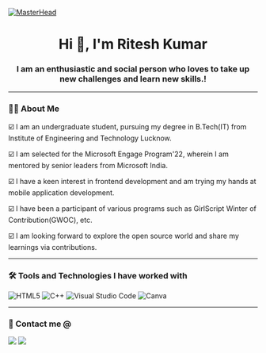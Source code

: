 [![MasterHead](https://media-exp1.licdn.com/dms/image/C4E16AQGDLURwP-MxHQ/profile-displaybackgroundimage-shrink_350_1400/0/1624432677770?e=1649894400&v=beta&t=9ftvnINumN5h6vFaR-FyTOl-2Ov9sR28qcB_c-SqH5k)](https://khushboogoel01.github.io)
<h1 align="center">Hi 👋, I'm Ritesh Kumar</h1>
<h3 align="center">I am an enthusiastic and social person who loves to take up new challenges and learn new skills.!</h3>

---

### 👩‍💻 About Me

☑️  I am an undergraduate student, pursuing my degree in B.Tech(IT) from Institute of Engineering and Technology Lucknow.

☑️  I am selected for the Microsoft Engage Program'22, wherein I am mentored by senior leaders from Microsoft India.

☑️  I have a keen interest in frontend development and am trying my hands at mobile application development.

☑️  I have been a participant of various programs such as  GirlScript Winter of Contribution(GWOC), etc.

☑️  I am looking forward to explore the open source world and share my learnings via contributions.

---

### 🛠 Tools and Technologies I have worked with

![HTML5](https://img.shields.io/badge/html5-%23E34F26.svg?style=for-the-badge&logo=html5&logoColor=white)
![C++](https://img.shields.io/badge/c++-%2300599C.svg?style=for-the-badge&logo=c%2B%2B&logoColor=white)
![Visual Studio Code](https://img.shields.io/badge/Visual%20Studio%20Code-0078d7.svg?style=for-the-badge&logo=visual-studio-code&logoColor=white)
![Canva](https://img.shields.io/badge/Canva-%2300C4CC.svg?style=for-the-badge&logo=Canva&logoColor=white)
<br/>

---

### 🤝 Contact me @
<a target="_blank" href="https://www.linkedin.com/in/ritesh-kumar-566a48200/"><img src="https://img.shields.io/badge/-LinkedIn-0077B5?style=for-the-badge&logo=Linkedin&logoColor=white"></img></a>
<a target="_blank" href="mailto:ritesh02072002@gmail.com"><img src="https://img.shields.io/badge/-Gmail-D14836?style=for-the-badge&logo=Gmail&logoColor=white"></img></a>
<br/>

[linkedin]: https://www.linkedin.com/in/ritesh-kumar-566a48200/
[gmail]:    ritesh02072002@gmail.com

